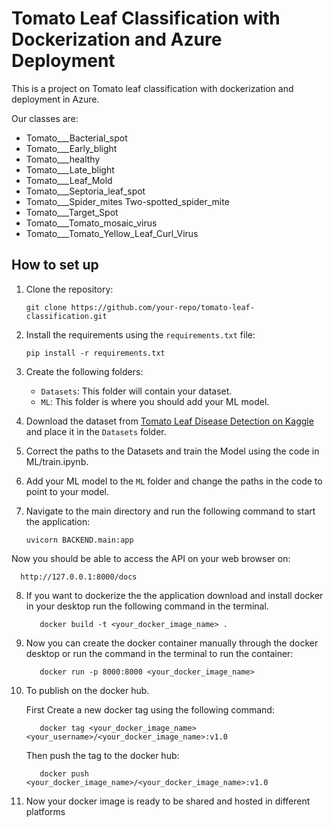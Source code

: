 # Tomato Leaf Classification with Dockerization and Azure Deployment

This is a project on Tomato leaf classification with dockerization and deployment in Azure.

Our classes are:

- Tomato___Bacterial_spot
- Tomato___Early_blight
- Tomato___healthy
- Tomato___Late_blight
- Tomato___Leaf_Mold
- Tomato___Septoria_leaf_spot
- Tomato___Spider_mites Two-spotted_spider_mite
- Tomato___Target_Spot
- Tomato___Tomato_mosaic_virus
- Tomato___Tomato_Yellow_Leaf_Curl_Virus

## How to set up

1. Clone the repository:

       git clone https://github.com/your-repo/tomato-leaf-classification.git
2. Install the requirements using the `requirements.txt` file:


       pip install -r requirements.txt
3. Create the following folders:
   - `Datasets`: This folder will contain your dataset.
   - `ML`: This folder is where you should add your ML model.

4. Download the dataset from [Tomato Leaf Disease Detection on Kaggle](https://www.kaggle.com/datasets/kaustubhb999/tomatoleaf) and place it in the `Datasets` folder.

5. Correct the paths to the Datasets and train the Model using the code in ML/train.ipynb.

6. Add your ML model to the `ML` folder and change the paths in the code to point to your model.

7. Navigate to the main directory and run the following command to start the application:

       uvicorn BACKEND.main:app
   
Now you should be able to access the API on your web browser on:

      http://127.0.0.1:8000/docs

8. If you want to dockerize the the application download and install docker in your desktop run the following command in the terminal.

          docker build -t <your_docker_image_name> .
   
10. Now you can create the docker container manually through the docker desktop or run the command in the terminal to run the container:

           docker run -p 8000:8000 <your_docker_image_name>

11. To publish on the docker hub.

    First Create a new docker tag using the following command:
    
           docker tag <your_docker_image_name> <your_username>/<your_docker_image_name>:v1.0

    Then push the tag to the docker hub:

           docker push <your_docker_image_name>/<your_docker_image_name>:v1.0

12. Now your docker image is ready to be shared and hosted in different platforms
